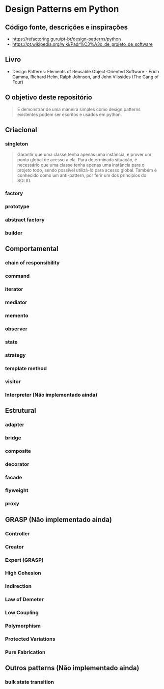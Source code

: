 # Design Patterns em Python

## Código fonte, descrições e inspirações
- https://refactoring.guru/pt-br/design-patterns/python
- https://pt.wikipedia.org/wiki/Padr%C3%A3o_de_projeto_de_software


## Livro
- Design Patterns: Elements of Reusable Object-Oriented Software - Erich Gamma, Richard Helm, Ralph Johnson, and John Vlissides (The Gang of Four)


## O objetivo deste repositório
> É demonstrar de uma maneira simples como design patterns existentes 
> podem ser escritos e usados em python.


## Criacional
### singleton
> Garantir que uma classe tenha apenas uma instância, e prover um ponto global de acesso a ela. Para determinada situação, é necessário que uma classe tenha apenas uma instância para o projeto todo, sendo possível utilizá-lo para acesso global. Também é conhecido como um anti-pattern, por ferir um dos príncipios do SOLID.

### factory
### prototype
### abstract factory
### builder


## Comportamental
### chain of responsibility
### command
### iterator
### mediator
### memento
### observer
### state
### strategy
### template method
### visitor
### Interpreter (Não implementado ainda)


## Estrutural
### adapter
### bridge
### composite
### decorator
### facade
### flyweight
### proxy


## GRASP (Não implementado ainda)
### Controller
### Creator
### Expert (GRASP)
### High Cohesion
### Indirection
### Law of Demeter
### Low Coupling
### Polymorphism
### Protected Variations
### Pure Fabrication


## Outros patterns (Não implementado ainda)
### bulk state transition